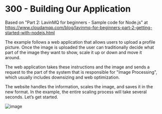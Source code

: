 # 300 - Building Our Application

Based on "Part 2: LavinMQ for beginners - Sample code for Node.js" at https://www.cloudamqp.com/blog/lavinmq-for-beginners-part-2-getting-started-with-nodejs.html

The example follows a web application that allows users to upload a profile picture. Once the image is uploaded the user can traditionally decide what part of the image they want to show, scale it up or down and move it around.

The web application takes these instructions and the image and sends a request to the part of the system that is responsible for "Image Processing", which usually includes downsizing and web optimization.

The website handles the information, scales the image, and saves it in the new format. In the example, the entire scaling process will take several seconds. Let’s get started.

![image](https://github.com/vanHeemstraSystems/amqp/assets/1499433/cbf055ce-9296-42ef-b5e2-7fabb4ac1f75)

